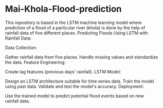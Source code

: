 # Mai-Khola-Flood-prediction
This repository is based in the LSTM machine learning model where prediction of a flood  of a particular river (khola) is done by the help of rainfall data of five different places .Predicting Floods Using LSTM with Rainfall Data:

Data Collection:

Gather rainfall data from five places.
Handle missing values and standardize the data.
Feature Engineering:

Create lag features (previous days' rainfall).
LSTM Model:

Design an LSTM architecture suitable for time series data.
Train the model using past data.
Validate and test the model's accuracy.
Deployment:

Use the trained model to predict potential flood events based on new rainfall data.
